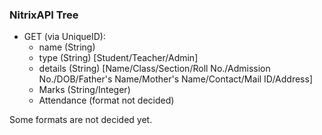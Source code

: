<h3>NitrixAPI Tree </h3>

- GET (via UniqueID):
    - name (String)
    - type (String) [Student/Teacher/Admin]
    - details (String) [Name/Class/Section/Roll No./Admission No./DOB/Father's Name/Mother's Name/Contact/Mail ID/Address]
    - Marks (String/Integer)
    - Attendance (format not decided)

Some formats are not decided yet.

